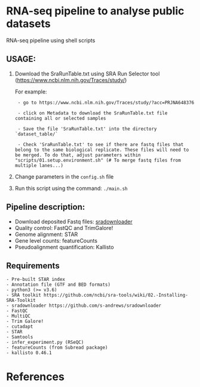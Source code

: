 # RNA-seq pipeline to analyse public datasets
RNA-seq pipeline using shell scripts

## USAGE: 
1. Download the SraRunTable.txt using SRA Run Selector tool (https://www.ncbi.nlm.nih.gov/Traces/study/)
    
    For example:
    
        - go to https://www.ncbi.nlm.nih.gov/Traces/study/?acc=PRJNA648376      	
    
        - click on Metadata to download the SraRunTable.txt file containing all or selected samples
    
        - Save the file 'SraRunTable.txt' into the directory `dataset_table/`
    
        - Check 'SraRunTable.txt' to see if there are fastq files that belong to the same biological replicate. These files will need to be merged. To do that, adjust parameters within "scripts/01.setup.environment.sh" (# To merge fastq files from multiple lanes...)
2. Change parameters in the `config.sh` file
3. Run this script using the command: `./main.sh`

## Pipeline description:

- Download deposited Fastq files: [sradownloader](https://github.com/s-andrews/sradownloader) 
- Quality control: FastQC and TrimGalore!
- Genome alignment: STAR
- Gene level counts: featureCounts
- Pseudoalignment quantification: Kallisto

## Requirements
    - Pre-built STAR index
    - Annotation file (GTF and BED formats)
    - python3 (>= v3.6)
    - SRA toolkit https://github.com/ncbi/sra-tools/wiki/02.-Installing-SRA-Toolkit
    - sradownloader https://github.com/s-andrews/sradownloader
    - FastQC
    - MultiQC
    - Trim Galore!
    - cutadapt
    - STAR
    - Samtools
    - infer_experiment.py (RSeQC)
    - featureCounts (from Subread package)
    - kallisto 0.46.1

# References